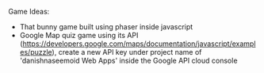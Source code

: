 Game Ideas:

- That bunny game built using phaser inside javascript
- Google Map quiz game using its API (https://developers.google.com/maps/documentation/javascript/examples/puzzle), create a new API key under project name of 'danishnaseemoid Web Apps' inside the Google API cloud console